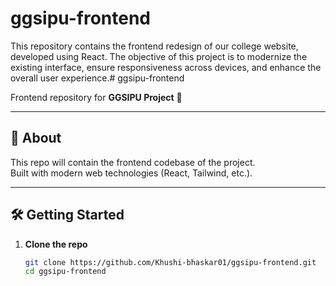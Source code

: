 # ggsipu-frontend
This repository contains the frontend redesign of our college website, developed using React. The objective of this project is to modernize the existing interface, ensure responsiveness across devices, and enhance the overall user experience.# ggsipu-frontend

Frontend repository for **GGSIPU Project** 🚀

---

## 📌 About
This repo will contain the frontend codebase of the project.  
Built with modern web technologies (React, Tailwind, etc.).

---

## 🛠️ Getting Started
1. **Clone the repo**
   ```bash
   git clone https://github.com/Khushi-bhaskar01/ggsipu-frontend.git
   cd ggsipu-frontend
